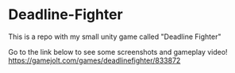 # Deadline-Fighter
This is a repo with my small unity game called "Deadline Fighter"

Go to the link below to see some screenshots and gameplay video!
https://gamejolt.com/games/deadlinefighter/833872

